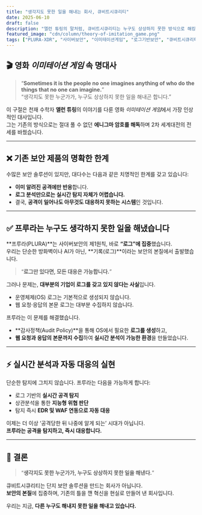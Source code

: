 ```yaml
---
title: "생각지도 못한 일을 해내는 회사, 큐비트시큐리티"
date: 2025-06-10
draft: false
description: "엘런 튜링의 말처럼, 큐비트시큐리티는 누구도 상상하지 못한 방식으로 해킹에 대응하는 전례 없는 보안 기술을 만들어 냈습니다."
featured_image: "cdn/column/theory-of-imitation_game.png"
tags: ["PLURA-XDR", "사이버보안", "이미테이션게임", "로그기반보안", "큐비트시큐리티"]
---
```


## 🎬 영화 *이미테이션 게임* 속 명대사

> “**Sometimes it is the people no one imagines anything of who do the things that no one can imagine.**”  
> “생각지도 못한 누군가가, 누구도 상상하지 못한 일을 해내곤 합니다.”

이 구절은 천재 수학자 **앨런 튜링**의 이야기를 다룬 영화 *이미테이션 게임*에서 가장 인상적인 대사입니다.  
그는 기존의 방식으로는 절대 풀 수 없던 **에니그마 암호를 해독**하며 2차 세계대전의 전세를 바꿨습니다.

---

## ❌ 기존 보안 제품의 명확한 한계

수많은 보안 솔루션이 있지만, 대다수는 다음과 같은 치명적인 한계를 갖고 있습니다:

- **이미 알려진 공격에만 반응**합니다.  
- **로그 분석만으로는 실시간 탐지 자체가 어렵습니다.**  
- 결국, **공격이 일어나도 아무것도 대응하지 못하는 시스템**인 것입니다.

---

## ✅ 프루라는 누구도 생각하지 못한 일을 해냈습니다

**프루라(PLURA)**는 사이버보안의 제1원칙, 바로 **“로그”에 집중**했습니다.  
우리는 단순한 방화벽이나 AI가 아닌, **기록(로그)**이라는 보안의 본질에서 출발했습니다.

> “**로그만 있다면, 모든 대응은 가능합니다.**”

그러나 문제는, **대부분의 기업이 로그를 갖고 있지 않다는 사실**입니다.

- 운영체제(OS) 로그는 기본적으로 생성되지 않습니다.  
- 웹 요청·응답의 본문 로그는 대부분 수집하지 않습니다.

프루라는 이 문제를 해결했습니다.  

- **감사정책(Audit Policy)**을 통해 OS에서 필요한 **로그를 생성**하고,  
- **웹 요청과 응답의 본문까지 수집**하여 **실시간 분석이 가능한 환경**을 만들었습니다.

---

## ⚡ 실시간 분석과 자동 대응의 실현

단순한 탐지에 그치지 않습니다. 프루라는 다음을 가능하게 합니다:

- 로그 기반의 **실시간 공격 탐지**  
- 상관분석을 통한 **지능형 위협 판단**  
- 탐지 즉시 **EDR 및 WAF 연동으로 자동 대응**

이제는 더 이상 ‘공격당한 뒤 나중에 알게 되는’ 시대가 아닙니다.  
**프루라는 공격을 탐지하고, 즉시 대응합니다.**

---

## 🏁 결론

> “**생각지도 못한 누군가가, 누구도 상상하지 못한 일을 해낸다.**”

큐비트시큐리티는 단지 보안 솔루션을 만드는 회사가 아닙니다.  
**보안의 본질**에 집중하며, 기존의 틀을 깬 혁신을 현실로 만들어 낸 회사입니다.

우리는 지금, **다른 누구도 해내지 못한 일을 해내고 있습니다.**
